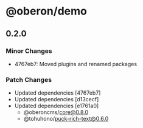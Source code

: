 # @oberon/demo

## 0.2.0

### Minor Changes

- 4767eb7: Moved plugins and renamed packages

### Patch Changes

- Updated dependencies [4767eb7]
- Updated dependencies [d13cecf]
- Updated dependencies [e1761a0]
  - @oberoncms/core@0.8.0
  - @tohuhono/puck-rich-text@0.6.0
